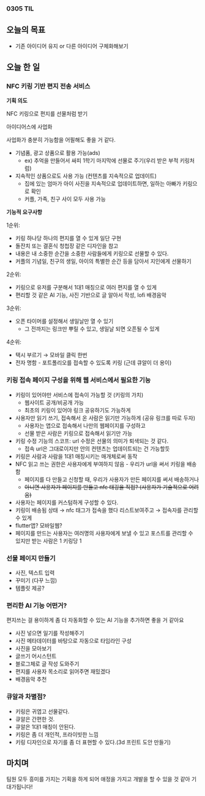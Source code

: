 ### 0305 TIL

## 오늘의 목표

- 기존 아이디어 유지 or 다른 아이디어 구체화해보기

## 오늘 한 일

### NFC 키링 기반 편지 전송 서비스

**기획 의도**

NFC 키링으로 편지를 선물처럼 받기

아이디어스에 사업화

사업화가 충분히 가능함을 어필해도 좋을 거 같다.

- 기념품, 광고 상품으로 활용 가능(ads)
  - ex) 추억을 만들어서 싸피 1학기 마지막에 선물로 주기(우리 받은 부적 키링처럼)
- 지속적인 상품으로도 사용 가능 (컨텐츠를 지속적으로 업데이트)
  - 집에 있는 엄마가 아이 사진을 지속적으로 업데이트하면, 일하는 아빠가 키링으로 확인
  - 커플, 가족, 친구 사이 모두 사용 가능

**기능적 요구사항**

1순위:

- 키링 하나당 하나의 편지를 열 수 있게 일단 구현
- 돌잔치 또는 결혼식 청첩장 같은 디자인을 참고
- 내용은 내 소중한 순간을 소중한 사람들에게 키링으로 선물할 수 있다.
- 커플의 기념일, 친구의 생일, 아이의 특별한 순간 등을 담아서 지인에게 선물하기

2순위:

- 키링으로 유저를 구분해서 1대1 매칭으로 여러 편지를 열 수 있게
- 편리할 것 같은 AI 기능, 사진 기반으로 글 알아서 작성, lofi 배경음악

3순위:

- 오픈 타이머를 설정해서 생일날만 열 수 있기
  - 그 전까지는 링크만 뿌릴 수 있고, 생일날 되면 오픈될 수 있게

4순위:

- 택시 부르기 → 모바일 클릭 한번
- 전자 명함 - 포트폴리오를 접속할 수 있도록 키링 (근데 큐알이 더 용이)

### 키링 접속 페이지 구성을 위해 웹 서비스에서 필요한 기능

- 키링이 있어야만 서비스에 접속이 가능할 것 (키링의 가치)
  - 웹사이트 공개/비공개 가능
  - 최초의 키링이 있어야 링크 공유하기도 가능하게
- 사용자만 읽기 쓰기, 접속해서 온 사람은 읽기만 가능하게 (공유 링크를 따로 두자)
  - 사용자는 앱으로 접속해서 나만의 웹페이지를 구성하고
  - 선물 받은 사람은 키링으로 접속해서 읽기만 가능
- 키링 수정 기능의 스코프: url 수정은 선물의 의미가 퇴색되는 것 같다.
  - 접속 url은 그대로이지만 안의 컨텐츠는 업데이트되는 건 가능할듯
- 키링은 사람과 사람을 1대1 매칭시키는 매개체로써 동작
- NFC 읽고 쓰는 권한은 사용자에게 부여하지 않음 - 우리가 url을 써서 키링을 배송함
  - 페이지를 다 만들고 신청할 때, 우리가 사용자가 만든 페이지를 써서 배송하거나
  - ~~아니면 사용자가 페이지를 만들고 nfc 태깅을 직접? (사용자가 기술적으로 어려움)~~
- 사용자는 페이지를 커스텀하게 구성할 수 있다.
- 키링이 배송됨 상태 → nfc 태그가 접속을 했다 리스트보여주고 → 접속자를 관리할 수 있게
- flutter앱? 모바일웹?
- 페이지를 만드는 사용자는 여러명의 사용자에게 보낼 수 있고 포스트를 관리할 수 있지만
  받는 사람은 1 키링당 1

### 선물 페이지 만들기

- 사진, 텍스트 입력
- 꾸미기 (다꾸 느낌)
- 템플릿 제공?

### 편리한 AI 기능 어떤거?

편지쓰는 걸 용이하게 좀 더 자동화할 수 있는 AI 기능을 추가하면 좋을 거 같아요

- 사진 넣으면 일기를 작성해주기
- 사진 메타데이터를 바탕으로 자동으로 타임라인 구성
- 사진을 모아보기
- 글쓰기 어시스턴트
- 블로그체로 글 작성 도와주기
- 편지를 사용자 목소리로 읽어주면 재밌겠다
- 배경음악 추천

### 큐알과 차별점?

- 키링은 귀엽고 선물같다.
- 큐알은 간편한 것.
- 큐알은 1대1 매칭이 안된다.
- 키링은 좀 더 개인적, 프라이빗한 느낌
- 키링 디자인으로 자기를 좀 더 표현할 수 있다.(3d 프린트 도안 만들기)

## 마치며

팀원 모두 흥미를 가지는 기획을 하게 되어 애정을 가지고 개발을 할 수 있을 것 같아 기대가됩니다!
